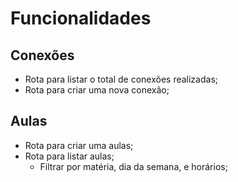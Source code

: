 # Funcionalidades 

## Conexões

- Rota para listar o total de conexões realizadas;
- Rota para criar uma nova conexão;

## Aulas
- Rota para criar uma aulas;
- Rota para listar aulas;
    - Filtrar por matéria, dia da semana, e horários;

